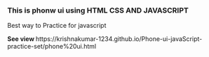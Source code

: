 <h3>This is phonw ui using HTML CSS AND JAVASCRIPT</h3>
<p>Best way to Practice for javascript </p>
<b>See view </b> https://krishnakumar-1234.github.io/Phone-ui-javaScript-practice-set/phone%20ui.html
